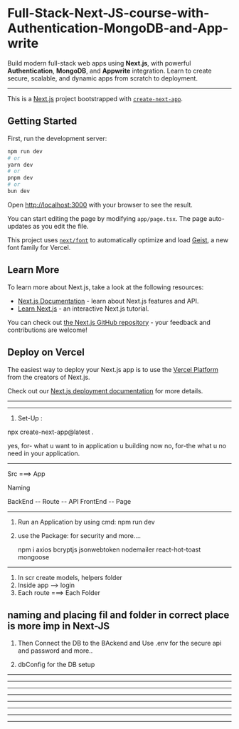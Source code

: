 # Full-Stack-Next-JS-course-with-Authentication-MongoDB-and-App-write
Build modern full-stack web apps using **Next.js**, with powerful **Authentication**, **MongoDB**, and **Appwrite** integration. Learn to create secure, scalable, and dynamic apps from scratch to deployment.

-----------------------------------------------------
This is a [Next.js](https://nextjs.org) project bootstrapped with [`create-next-app`](https://nextjs.org/docs/app/api-reference/cli/create-next-app).

## Getting Started

First, run the development server:

```bash
npm run dev
# or
yarn dev
# or
pnpm dev
# or
bun dev
```

Open [http://localhost:3000](http://localhost:3000) with your browser to see the result.

You can start editing the page by modifying `app/page.tsx`. The page auto-updates as you edit the file.

This project uses [`next/font`](https://nextjs.org/docs/app/building-your-application/optimizing/fonts) to automatically optimize and load [Geist](https://vercel.com/font), a new font family for Vercel.

## Learn More

To learn more about Next.js, take a look at the following resources:

- [Next.js Documentation](https://nextjs.org/docs) - learn about Next.js features and API.
- [Learn Next.js](https://nextjs.org/learn) - an interactive Next.js tutorial.

You can check out [the Next.js GitHub repository](https://github.com/vercel/next.js) - your feedback and contributions are welcome!

## Deploy on Vercel

The easiest way to deploy your Next.js app is to use the [Vercel Platform](https://vercel.com/new?utm_medium=default-template&filter=next.js&utm_source=create-next-app&utm_campaign=create-next-app-readme) from the creators of Next.js.

Check out our [Next.js deployment documentation](https://nextjs.org/docs/app/building-your-application/deploying) for more details.

-----------------------------------------------------


-----------------------------------------------------
1. Set-Up : 

npx create-next-app@latest .

yes, for- what u want to in application u building now
no, for-the what u no need in your application.

-----------------------------------------------------
Src ===> App

Naming

BackEnd -- Route -- API
FrontEnd -- Page

-----------------------------------------------------
1. Run an Application by using cmd:
  npm run dev

2. use the Package: for security and more....
   
   npm i axios bcryptjs jsonwebtoken nodemailer react-hot-toast mongoose
-----------------------------------------------------
1. In scr create models, helpers folder
2. Inside app --> login
3. Each route ===> Each Folder

naming and placing fil and folder in correct place is more imp in Next-JS
-----------------------------------------------------
1. Then Connect the DB to the BAckend and Use .env for the secure api and password and more..

2. dbConfig for the DB setup

-----------------------------------------------------


-----------------------------------------------------


-----------------------------------------------------


-----------------------------------------------------


-----------------------------------------------------


-----------------------------------------------------


-----------------------------------------------------


-----------------------------------------------------